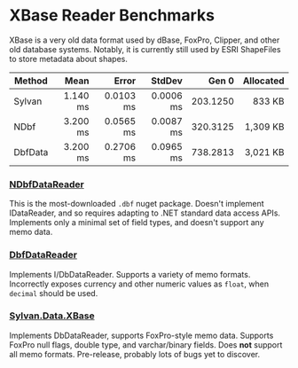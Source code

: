 # XBase Reader Benchmarks

XBase is a very old data format used by dBase, FoxPro, Clipper, and other old database systems.
Notably, it is currently still used by ESRI ShapeFiles to store metadata about shapes.

|  Method |     Mean |     Error |    StdDev |    Gen 0 | Allocated |
|-------- |---------:|----------:|----------:|---------:|----------:|
|  Sylvan | 1.140 ms | 0.0103 ms | 0.0006 ms | 203.1250 |    833 KB |
|    NDbf | 3.200 ms | 0.0565 ms | 0.0087 ms | 320.3125 |  1,309 KB |
| DbfData | 3.200 ms | 0.2706 ms | 0.0965 ms | 738.2813 |  3,021 KB |

### [NDbfDataReader](https://github.com/eXavera/NDbfReader)

This is the most-downloaded `.dbf` nuget package.
Doesn't implement IDataReader, and so requires adapting to .NET standard data access APIs.
Implements only a minimal set of field types, and doesn't support any memo data.

### [DbfDataReader](https://github.com/yellowfeather/DbfDataReader)

Implements I/DbDataReader.
Supports a variety of memo formats.
Incorrectly exposes currency and other numeric values as `float`, when `decimal` should be used.

### [Sylvan.Data.XBase](https://github.com/MarkPflug/Sylvan)

Implements DbDataReader, supports FoxPro-style memo data.
Supports FoxPro null flags, double type, and varchar/binary fields.
Does __not__ support all memo formats.
Pre-release, probably lots of bugs yet to discover.